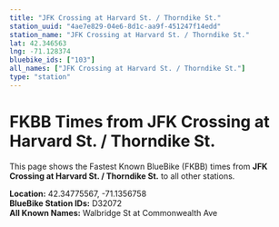 ```yaml
---
title: "JFK Crossing at Harvard St. / Thorndike St."
station_uuid: "4ae7e829-04e6-8d1c-aa9f-451247f14edd"
station_name: "JFK Crossing at Harvard St. / Thorndike St."
lat: 42.346563
lng: -71.128374
bluebike_ids: ["103"]
all_names: ["JFK Crossing at Harvard St. / Thorndike St."]
type: "station"
---
```


# FKBB Times from JFK Crossing at Harvard St. / Thorndike St.

This page shows the Fastest Known BlueBike (FKBB) times from **JFK Crossing at Harvard St. / Thorndike St.** to all other stations.

**Location:** 42.34775567, -71.1356758  
**BlueBike Station IDs:** D32072  
**All Known Names:** Walbridge St at Commonwealth Ave

